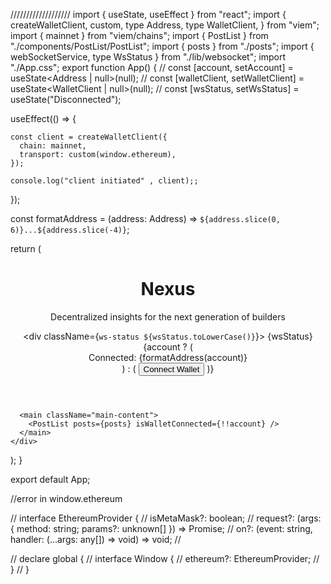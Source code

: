 <!-- # React + TypeScript + Vite

This template provides a minimal setup to get React working in Vite with HMR and some ESLint rules.

Currently, two official plugins are available:

- [@vitejs/plugin-react](https://github.com/vitejs/vite-plugin-react/blob/main/packages/plugin-react) uses [Babel](https://babeljs.io/) for Fast Refresh
- [@vitejs/plugin-react-swc](https://github.com/vitejs/vite-plugin-react/blob/main/packages/plugin-react-swc) uses [SWC](https://swc.rs/) for Fast Refresh

## Expanding the ESLint configuration

If you are developing a production application, we recommend updating the configuration to enable type-aware lint rules:

```js
export default tseslint.config([
  globalIgnores(['dist']),
  {
    files: ['**/*.{ts,tsx}'],
    extends: [
      // Other configs...

      // Remove tseslint.configs.recommended and replace with this
      ...tseslint.configs.recommendedTypeChecked,
      // Alternatively, use this for stricter rules
      ...tseslint.configs.strictTypeChecked,
      // Optionally, add this for stylistic rules
      ...tseslint.configs.stylisticTypeChecked,

      // Other configs...
    ],
    languageOptions: {
      parserOptions: {
        project: ['./tsconfig.node.json', './tsconfig.app.json'],
        tsconfigRootDir: import.meta.dirname,
      },
      // other options...
    },
  },
])
```

You can also install [eslint-plugin-react-x](https://github.com/Rel1cx/eslint-react/tree/main/packages/plugins/eslint-plugin-react-x) and [eslint-plugin-react-dom](https://github.com/Rel1cx/eslint-react/tree/main/packages/plugins/eslint-plugin-react-dom) for React-specific lint rules:

```js
// eslint.config.js
import reactX from 'eslint-plugin-react-x'
import reactDom from 'eslint-plugin-react-dom'

export default tseslint.config([
  globalIgnores(['dist']),
  {
    files: ['**/*.{ts,tsx}'],
    extends: [
      // Other configs...
      // Enable lint rules for React
      reactX.configs['recommended-typescript'],
      // Enable lint rules for React DOM
      reactDom.configs.recommended,
    ],
    languageOptions: {
      parserOptions: {
        project: ['./tsconfig.node.json', './tsconfig.app.json'],
        tsconfigRootDir: import.meta.dirname,
      },
      // other options...
    },
  },
])
``` -->
///////////////////
import { useState, useEffect } from "react";
import {
  createWalletClient,
  custom,
  type Address,
  type WalletClient,
} from "viem";
import { mainnet } from "viem/chains";
import { PostList } from "./components/PostList/PostList";
import { posts } from "./posts";
import { webSocketService, type WsStatus } from "./lib/websocket";
import "./App.css";
export function App() {
//   const [account, setAccount] = useState<Address | null>(null);
//   const [walletClient, setWalletClient] = useState<WalletClient | null>(null);
//   const [wsStatus, setWsStatus] = useState<WsStatus>("Disconnected");


  useEffect(() => {

    const client = createWalletClient({
      chain: mainnet,
      transport: custom(window.ethereum),
    });
    
    console.log("client initiated" , client);;
  });

  const formatAddress = (address: Address) =>
    `${address.slice(0, 6)}...${address.slice(-4)}`;

  return (
    <div className="app-container">
      <header className="header">
        <div className="header-content">
          <h1 className="logo">Nexus</h1>
          <p className="tagline">
            Decentralized insights for the next generation of builders
          </p>
        </div>
        <div className="header-controls">
          <div className={`ws-status ${wsStatus.toLowerCase()}`}>
            <span className="status-dot"></span> {wsStatus}
          </div>
          <div className="wallet-connector">
            {account ? (
              <div className="wallet-info">
                Connected: {formatAddress(account)}
              </div>
            ) : (
              <button onClick={connectWallet} className="connect-button">
                Connect Wallet
              </button>
            )}
          </div>
        </div>
      </header>

      <main className="main-content">
        <PostList posts={posts} isWalletConnected={!!account} />
      </main>
    </div>
  );
}

export default App;





//error in window.ethereum

// interface EthereumProvider {
//   isMetaMask?: boolean;
//   request?: (args: { method: string; params?: unknown[] }) => Promise<unknown>;
//   on?: (event: string, handler: (...args: any[]) => void) => void;
// 

// declare global {
//   interface Window {
//     ethereum?: EthereumProvider;
//   }
// }
